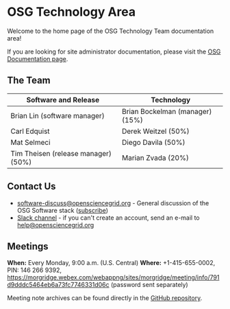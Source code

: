 OSG Technology Area
===================

Welcome to the home page of the OSG Technology Team documentation area!

If you are looking for site administrator documentation, please visit the [OSG Documentation page](https://www.opensciencegrid.org/docs/).

The Team
--------

| Software and Release                | Technology                      |
|-------------------------------------|---------------------------------|
| Brian Lin (software manager)        | Brian Bockelman (manager) (15%) |
| Carl Edquist                        | Derek Weitzel (50%)             |
| Mat Selmeci                         | Diego Davila (50%)              |
| Tim Theisen (release manager) (50%) | Marian Zvada (20%)              |

Contact Us
----------

-  [software-discuss@opensciencegrid.org](mailto:software-discuss@opensciencegrid.org) - General discussion of the OSG
   Software stack ([subscribe](https://listserv.fnal.gov/scripts/wa.exe?SUBED1=SOFTWARE-DISCUSS&A=1))
-  [Slack channel](https://opensciencegrid.slack.com/messages/software) - if you can't create an account,
   send an e-mail to [help@opensciencegrid.org](mailto:help@opensciencegrid.org)

Meetings
--------

**When:** Every Monday, 9:00 a.m. (U.S. Central)
**Where:** +1-415-655-0002, PIN: 146 266 9392, <https://morgridge.webex.com/webappng/sites/morgridge/meeting/info/791d9dddc5464eb6a73fc7746331d06c> (password sent separately)

Meeting note archives can be found directly in the
[GitHub repository](https://github.com/opensciencegrid/technology/tree/master/docs/meetings).

